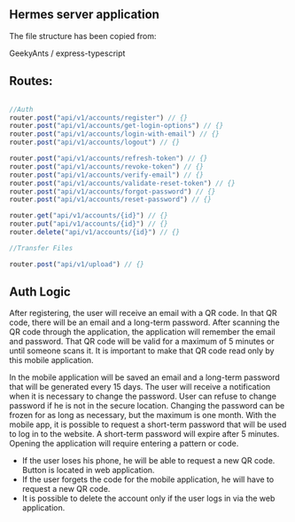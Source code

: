 ## Hermes server application

The file structure has been copied from:

GeekyAnts / express-typescript

## Routes:

```javascript

//Auth
router.post("api/v1/accounts/register") // {}
router.post("api/v1/accounts/get-login-options") // {}
router.post("api/v1/accounts/login-with-email") // {}
router.post("api/v1/accounts/logout") // {}

router.post("api/v1/accounts/refresh-token") // {}
router.post("api/v1/accounts/revoke-token") // {}
router.post("api/v1/accounts/verify-email") // {}
router.post("api/v1/accounts/validate-reset-token") // {}
router.post("api/v1/accounts/forgot-password") // {}
router.post("api/v1/accounts/reset-password") // {}

router.get("api/v1/accounts/{id}") // {}
router.put("api/v1/accounts/{id}") // {}
router.delete("api/v1/accounts/{id}") // {}

//Transfer Files

router.post("api/v1/upload") // {}

```


## Auth Logic

After registering, the user will receive an email with a QR code. In that QR code, there will be an email and a long-term password. After scanning the QR code through the application, the application will remember the email and password. That QR code will be valid for a maximum of 5 minutes or until someone scans it. It is important to make that QR code read only by this mobile application.

In the mobile application will be saved an email and a long-term password that will be generated every 15 days. The user will receive a notification when it is necessary to change the password. User can refuse to change password if he is not in the secure location. Changing the password can be frozen for as long as necessary, but the maximum is one month. With the mobile app, it is possible to request a short-term password that will be used to log in to the website. A short-term password will expire after 5 minutes. Opening the application will require entering a pattern or code.

- If the user loses his phone, he will be able to request a new QR code. Button is located in web application.
- If the user forgets the code for the mobile application, he will have to request a new QR code. 
- It is possible to delete the account only if the user logs in via the web application.